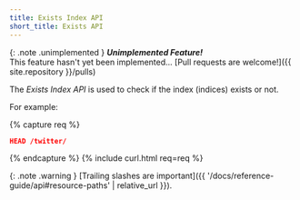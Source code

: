 ```yaml
---
title: Exists Index API
short_title: Exists API
---
```


{: .note .unimplemented }
**_Unimplemented Feature!_**<br>
This feature hasn't yet been implemented...
[Pull requests are welcome!]({{ site.repository }}/pulls)

The _Exists Index API_ is used to check if the index (indices) exists or not.

For example:

{% capture req %}

```json
HEAD /twitter/
```
{% endcapture %}
{% include curl.html req=req %}

{: .note .warning }
[Trailing slashes are important]({{ '/docs/reference-guide/api#resource-paths' | relative_url }}).
